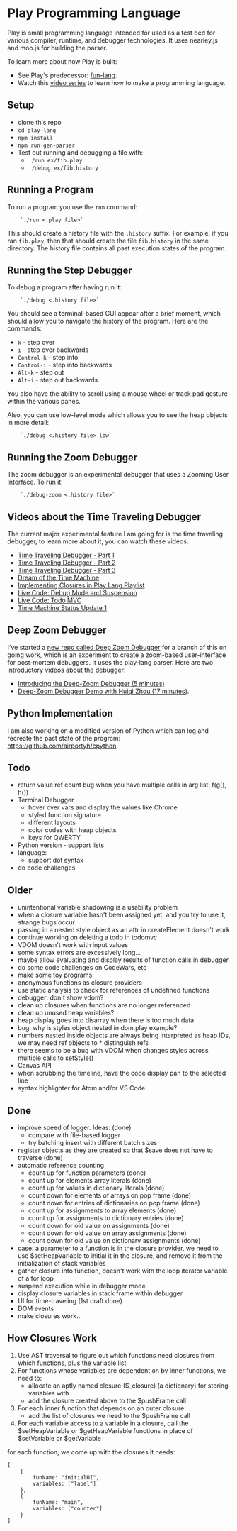 # Play Programming Language

Play is small programming language intended for used as a test bed
for various compiler, runtime, and debugger technologies.
It uses nearley.js and moo.js for building the parser.

To learn more about how Play is built:

* See Play's predecessor: [fun-lang](https://github.com/airportyh/fun-lang).
* Watch this [video series](https://www.youtube.com/playlist?list=PLSq9OFrD2Q3DasoOa54Vm9Mr8CATyTbLF)
to learn how to make a programming language.

## Setup

* clone this repo
* `cd play-lang`
* `npm install`
* `npm run gen-parser`
* Test out running and debugging a file with:
    * `./run ex/fib.play`
    * `./debug ex/fib.history`
    
## Running a Program

To run a program you use the `run` command:

        `./run <.play file>`

This should create a history file with the `.history` suffix. 
For example, if you ran `fib.play`, then that should create
the file `fib.history` in the same directory. The history file contains all
past execution states of the program.

## Running the Step Debugger

To debug a program after having run it:

        `./debug <.history file>`
        
You should see a terminal-based GUI appear after a brief moment, which should allow you
to navigate the history of the program. Here are the commands:

* `k` - step over
* `i` - step over backwards
* `Control-k` - step into
* `Control-i` - step into backwards
* `Alt-k` - step out
* `Alt-i` - step out backwards

You also have the ability to scroll using a mouse wheel or track pad gesture within the
various panes.

Also, you can use low-level mode which allows you to see the heap objects in more detail:

        `./debug <.history file> low`
        
## Running the Zoom Debugger

The zoom debugger is an experimental debugger that uses a Zooming User Interface. To run it:

        `./debug-zoom <.history file>`

## Videos about the Time Traveling Debugger

The current major experimental feature I am going for is the time traveling debugger,
to learn more about it, you can watch these videos:

* [Time Traveling Debugger - Part 1](https://www.youtube.com/watch?v=pDOLtvPjYXM)
* [Time Traveling Debugger - Part 2](https://www.youtube.com/watch?v=dTv9aDZqEkI)
* [Time Traveling Debugger - Part 3](https://www.youtube.com/watch?v=esvlb3ss14A)
* [Dream of the Time Machine](https://www.youtube.com/watch?v=xwhm7g9GjuY)
* [Implementing Closures in Play Lang Playlist](https://www.youtube.com/playlist?list=PLSq9OFrD2Q3Aw1Q4NuIZq9c87FDw_EN-S)
* [Live Code: Debug Mode and Suspension](https://www.youtube.com/watch?v=dkuhfht93vQ&list=PLSq9OFrD2Q3BKZs7E-Un55QYzeoiaeSTk)
* [Live Code: Todo MVC](https://www.youtube.com/watch?v=5kr0p2RddSw&list=PLSq9OFrD2Q3BpxGnJXrhtDyN39p1UYU9z)
* [Time Machine Status Update 1](https://www.youtube.com/watch?v=USyEofrn2aI)

## Deep Zoom Debugger

I've started a [new repo called Deep Zoom Debugger](https://github.com/airportyh/deep-zoom-debugger) for a branch of this on going work, which is an experiment to create a zoom-based user-interface for
post-mortem debuggers. It uses the play-lang parser. Here are two introductory videos
about the debugger:

* [Introducing the Deep-Zoom Debugger (5 minutes)](https://www.youtube.com/watch?v=QE54x1ahHa4)
* [Deep-Zoom Debugger Demo with Huiqi Zhou (17 minutes)](https://www.youtube.com/watch?v=lVb9bt7wDy8&t).

## Python Implementation

I am also working on a modified version of Python which can log and recreate
the past state of the program: https://github.com/airportyh/cpython.

## Todo

* return value ref count bug when you have multiple calls in arg list: f(g(), h())
* Terminal Debugger
    * hover over vars and display the values like Chrome
    * styled function signature
    * different layouts
    * color codes with heap objects
    * keys for QWERTY
* Python version - support lists
* language:
    * support dot syntax
* do code challenges

## Older

* unintentional variable shadowing is a usability problem
* when a closure variable hasn't been assigned yet, and you try to use it, strange bugs occur
* passing in a nested style object as an attr in createElement doesn't work
* continue working on deleting a todo in todomvc
* VDOM doesn't work with input values
* some syntax errors are excessively long...
* maybe allow evaluating and display results of function calls in debugger
* do some code challenges on CodeWars, etc
* make some toy programs
* anonymous functions as closure providers
* use static analysis to check for references of undefined functions
* debugger: don't show vdom?
* clean up closures when functions are no longer referenced
* clean up unused heap variables?
* heap display goes into disarray when there is too much data
* bug: why is styles object nested in dom.play example?
* numbers nested inside objects are always being interpreted as heap IDs, we may need ref objects to * distinguish refs
* there seems to be a bug with VDOM when changes styles across multiple calls to setStyle()
* Canvas API
* when scrubbing the timeline, have the code display pan to the selected line
* syntax highlighter for Atom and/or VS Code

## Done

* improve speed of logger. Ideas: (done)
    * compare with file-based logger
    * try batching insert with different batch sizes
* register objects as they are created so that $save does not have to traverse (done)
* automatic reference counting
    * count up for function parameters (done)
    * count up for elements array literals (done)
    * count up for values in dictionary literals (done)
    * count down for elements of arrays on pop frame (done)
    * count down for entries of dictionaries on pop frame (done)
    * count up for assignments to array elements (done)
    * count up for assignments to dictionary entries (done)
    * count down for old value on assignments (done)
    * count down for old value on array assignments (done)
    * count down for old value on dictionary assignments (done)
* case: a parameter to a function is in the closure provider, we need to use
$setHeapVariable to initial it in the closure, and remove it from the initialization
of stack variables
* gather closure info function, doesn't work with the loop iterator variable of a for loop
* suspend execution while in debugger mode
* display closure variables in stack frame within debugger
* UI for time-traveling (1st draft done)
* DOM events
* make closures work...

## How Closures Work

1. Use AST traversal to figure out which functions need closures from which functions,
plus the variable list
2. For functions whose variables are dependent on by inner functions, we need to:
    * allocate an aptly named closure ($<fun name>\_closure) (a dictionary) for storing variables with
    * add the closure created above to the $pushFrame call
3. For each inner function that depends on an outer closure:
    * add the list of closures we need to the $pushFrame call
4. For each variable access to a variable in a closure, call the $setHeapVariable or
$getHeapVariable functions in place of $setVariable or $getVariable


for each function, we come up with the closures it needs:

    [
        {
            funName: "initialUI",
            variables: ["label"]
        },
        {
            funName: "main",
            variables: ["counter"]
        }
    ]

